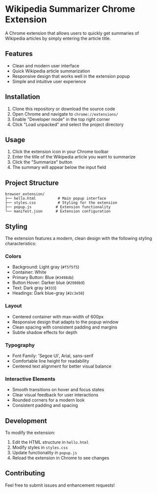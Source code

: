 # Wikipedia Summarizer Chrome Extension

A Chrome extension that allows users to quickly get summaries of Wikipedia articles by simply entering the article title.

## Features

- Clean and modern user interface
- Quick Wikipedia article summarization
- Responsive design that works well in the extension popup
- Simple and intuitive user experience

## Installation

1. Clone this repository or download the source code
2. Open Chrome and navigate to `chrome://extensions/`
3. Enable "Developer mode" in the top right corner
4. Click "Load unpacked" and select the project directory

## Usage

1. Click the extension icon in your Chrome toolbar
2. Enter the title of the Wikipedia article you want to summarize
3. Click the "Summarize" button
4. The summary will appear below the input field

## Project Structure

```
browser_extension/
├── hello.html          # Main popup interface
├── styles.css          # Styling for the extension
├── popup.js           # Extension functionality
└── manifest.json      # Extension configuration
```

## Styling

The extension features a modern, clean design with the following styling characteristics:

### Colors
- Background: Light gray (`#f5f5f5`)
- Container: White
- Primary Button: Blue (`#3498db`)
- Button Hover: Darker blue (`#2980b9`)
- Text: Dark gray (`#333`)
- Headings: Dark blue-gray (`#2c3e50`)

### Layout
- Centered container with max-width of 600px
- Responsive design that adapts to the popup window
- Clean spacing with consistent padding and margins
- Subtle shadow effects for depth

### Typography
- Font Family: 'Segoe UI', Arial, sans-serif
- Comfortable line height for readability
- Centered text alignment for better visual balance

### Interactive Elements
- Smooth transitions on hover and focus states
- Clear visual feedback for user interactions
- Rounded corners for a modern look
- Consistent padding and spacing

## Development

To modify the extension:

1. Edit the HTML structure in `hello.html`
2. Modify styles in `styles.css`
3. Update functionality in `popup.js`
4. Reload the extension in Chrome to see changes

## Contributing

Feel free to submit issues and enhancement requests!


